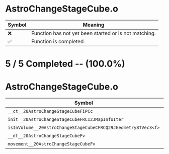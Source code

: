 # AstroChangeStageCube.o
| Symbol | Meaning 
| ------------- | ------------- 
| :x: | Function has not yet been started or is not matching. 
| :white_check_mark: | Function is completed. 


# 5 / 5 Completed -- (100.0%)
# AstroChangeStageCube.o
| Symbol | Decompiled? |
| ------------- | ------------- |
| `__ct__20AstroChangeStageCubeFiPCc` | :white_check_mark: |
| `init__20AstroChangeStageCubeFRC12JMapInfoIter` | :white_check_mark: |
| `isInVolume__20AstroChangeStageCubeCFRCQ29JGeometry8TVec3<f>` | :white_check_mark: |
| `__dt__20AstroChangeStageCubeFv` | :white_check_mark: |
| `movement__20AstroChangeStageCubeFv` | :white_check_mark: |
